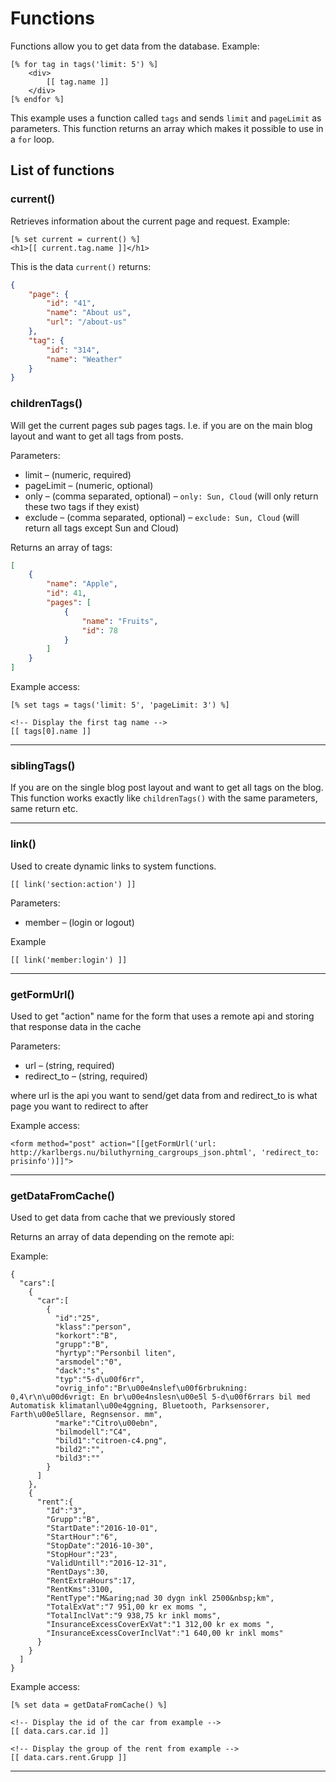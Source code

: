 # Functions

Functions allow you to get data from the database. Example:

```
[% for tag in tags('limit: 5') %]
    <div>
    	[[ tag.name ]]
    </div>
[% endfor %]
```

This example uses a function called `tags` and sends `limit` and `pageLimit` as parameters. This function returns an array which makes it possible to use in a `for` loop.

## List of functions

### current()

Retrieves information about the current page and request. Example:

```
[% set current = current() %]			
<h1>[[ current.tag.name ]]</h1>
```

This is the data `current()` returns:

```json
{
	"page": {
		"id": "41",
		"name": "About us",
		"url": "/about-us"
	},
	"tag": {
		"id": "314",
		"name": "Weather"
	}
}
```



### childrenTags()

Will get the current pages sub pages tags. I.e. if you are on the main blog layout and want to get all tags from posts.

Parameters:
* limit &ndash; (numeric, required)
* pageLimit &ndash; (numeric, optional)
* only &ndash; (comma separated, optional) &ndash; `only: Sun, Cloud` (will only return these two tags if they exist)
* exclude &ndash; (comma separated, optional) &ndash; `exclude: Sun, Cloud` (will return all tags except Sun and Cloud)

Returns an array of tags:

```json
[
	{
		"name": "Apple",
		"id": 41,
		"pages": [
			{
				"name": "Fruits",
				"id": 78 		
			}
		]
	}
]
```

Example access:

```
[% set tags = tags('limit: 5', 'pageLimit: 3') %]

<!-- Display the first tag name -->
[[ tags[0].name ]]
```

---

### siblingTags()

If you are on the single blog post layout and want to get all tags on the blog. This function works exactly like `childrenTags()` with the same parameters, same return etc.

---

### link()

Used to create dynamic links to system functions.

`[[ link('section:action') ]]`

Parameters:
* member &ndash; (login or logout)

Example

`[[ link('member:login') ]]`

---

### getFormUrl()

Used to get "action" name for the form that uses a remote api and storing that response data in the cache

Parameters:
* url &ndash; (string, required)
* redirect_to &ndash; (string, required)

where url is the api you want to send/get data from and redirect_to is what page you want to redirect to after

Example access:
```
<form method="post" action="[[getFormUrl('url: http://karlbergs.nu/biluthyrning_cargroups_json.phtml', 'redirect_to: prisinfo')]]">
```

---

### getDataFromCache()

Used to get data from cache that we previously stored  

Returns an array of data depending on the remote api:

Example:

```
{  
  "cars":[  
    {  
      "car":[  
        {  
          "id":"25",
          "klass":"person",
          "korkort":"B",
          "grupp":"B",
          "hyrtyp":"Personbil liten",
          "arsmodel":"0",
          "dack":"s",
          "typ":"5-d\u00f6rr",
          "ovrig_info":"Br\u00e4nslef\u00f6rbrukning: 0,4\r\n\u00d6vrigt: En br\u00e4nslesn\u00e5l 5-d\u00f6rrars bil med Automatisk klimatanl\u00e4ggning, Bluetooth, Parksensorer, Farth\u00e5llare, Regnsensor. mm",
          "marke":"Citro\u00ebn",
          "bilmodell":"C4",
          "bild1":"citroen-c4.png",
          "bild2":"",
          "bild3":""
        }
      ]
    },
    {  
      "rent":{  
        "Id":"3",
        "Grupp":"B",
        "StartDate":"2016-10-01",
        "StartHour":"6",
        "StopDate":"2016-10-30",
        "StopHour":"23",
        "ValidUntill":"2016-12-31",
        "RentDays":30,
        "RentExtraHours":17,
        "RentKms":3100,
        "RentType":"M&aring;nad 30 dygn inkl 2500&nbsp;km",
        "TotalExVat":"7 951,00 kr ex moms ",
        "TotalInclVat":"9 938,75 kr inkl moms",
        "InsuranceExcessCoverExVat":"1 312,00 kr ex moms ",
        "InsuranceExcessCoverInclVat":"1 640,00 kr inkl moms"
      }
    }
  ]
}
```

Example access:
```
[% set data = getDataFromCache() %]

<!-- Display the id of the car from example -->
[[ data.cars.car.id ]]

<!-- Display the group of the rent from example -->
[[ data.cars.rent.Grupp ]]
```

---




